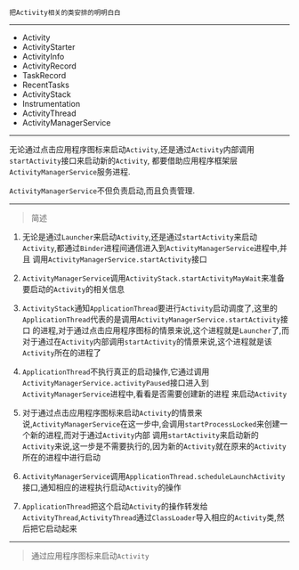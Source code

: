 `把Activity相关的类安排的明明白白`

----------------------

- Activity
- ActivityStarter
- ActivityInfo
- ActivityRecord
- TaskRecord
- RecentTasks
- ActivityStack
- Instrumentation
- ActivityThread
- ActivityManagerService

---

无论通过点击应用程序图标来启动`Activity`,还是通过`Activity`内部调用`startActivity`接口来启动新的`Activity`,
都要借助应用程序框架层`ActivityManagerService`服务进程.

`ActivityManagerService`不但负责启动,而且负责管理.

---

> 简述

1. 无论是通过`Launcher`来启动`Activity`,还是通过`startActivity`来启动`Activity`,都通过`Binder`进程间通信进入到`ActivityManagerService`进程中,并且
调用`ActivityManagerService.startActivity`接口

2. `ActivityManagerService`调用`ActivityStack.startActivityMayWait`来准备要启动的`Activity`的相关信息

3. `ActivityStack`通知`ApplicationThread`要进行`Activity`启动调度了,这里的`ApplicationThread`代表的是调用`ActivityManagerService.startActivity`接口
的进程,对于通过点击应用程序图标的情景来说,这个进程就是`Launcher`了,而对于通过在`Activity`内部调用`startActivity`的情景来说,这个进程就是该`Activity`所在的进程了

4. `ApplicationThread`不执行真正的启动操作,它通过调用`ActivityManagerService.activityPaused`接口进入到`ActivityManagerService`进程中,看看是否需要创建新的进程
来启动`Activity`

5. 对于通过点击应用程序图标来启动`Activity`的情景来说,`ActivityManagerService`在这一步中,会调用`startProcessLocked`来创建一个新的进程,而对于通过`Activity`内部
调用`startActivity`来启动新的`Activity`来说,这一步是不需要执行的,因为新的`Activity`就在原来的`Activity`所在的进程中进行启动

6. `ActivityManagerService`调用`ApplicationThread.scheduleLaunchActivity`接口,通知相应的进程执行启动`Activity`的操作

7. `ApplicationThread`把这个启动`Activity`的操作转发给`ActivityThread`,`ActivityThread`通过`ClassLoader`导入相应的`Activity`类,然后把它启动起来

---

> 通过应用程序图标来启动`Activity`












































